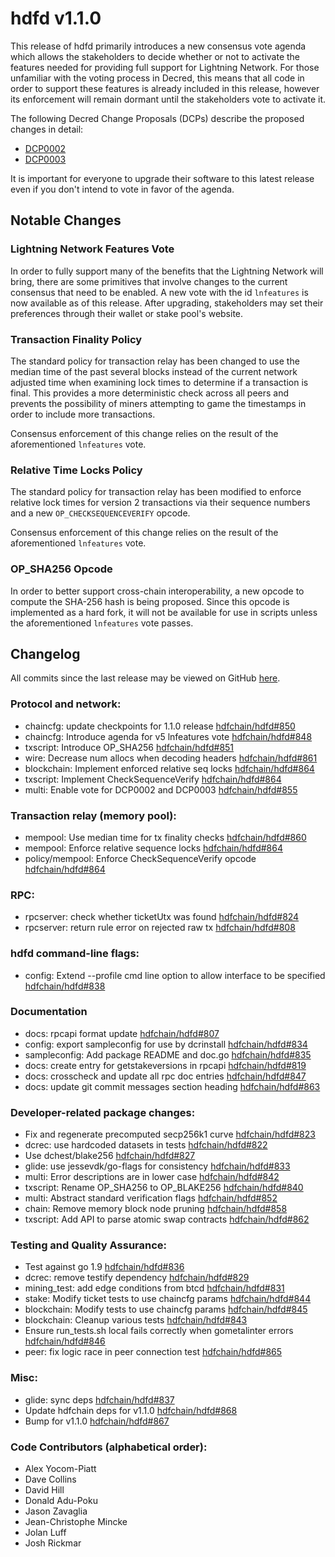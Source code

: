 # hdfd v1.1.0

This release of hdfd primarily introduces a new consensus vote agenda which
allows the stakeholders to decide whether or not to activate the features needed
for providing full support for Lightning Network.  For those unfamiliar with the
voting process in Decred, this means that all code in order to support these
features is already included in this release, however its enforcement will
remain dormant until the stakeholders vote to activate it.

The following Decred Change Proposals (DCPs) describe the proposed changes in detail:
- [DCP0002](https://github.com/hdfchain/dcps/blob/master/dcp-0002/dcp-0002.mediawiki)
- [DCP0003](https://github.com/hdfchain/dcps/blob/master/dcp-0003/dcp-0003.mediawiki)

It is important for everyone to upgrade their software to this latest release
even if you don't intend to vote in favor of the agenda.

## Notable Changes

### Lightning Network Features Vote

In order to fully support many of the benefits that the Lightning Network will
bring, there are some primitives that involve changes to the current consensus
that need to be enabled.  A new vote with the id `lnfeatures` is now available
as of this release.  After upgrading, stakeholders may set their preferences
through their wallet or stake pool's website.

### Transaction Finality Policy

The standard policy for transaction relay has been changed to use the median
time of the past several blocks instead of the current network adjusted time
when examining lock times to determine if a transaction is final.  This provides
a more deterministic check across all peers and prevents the possibility of
miners attempting to game the timestamps in order to include more transactions.

Consensus enforcement of this change relies on the result of the aforementioned
`lnfeatures` vote.

### Relative Time Locks Policy

The standard policy for transaction relay has been modified to enforce relative
lock times for version 2 transactions via their sequence numbers and a new
`OP_CHECKSEQUENCEVERIFY` opcode.

Consensus enforcement of this change relies on the result of the aforementioned
`lnfeatures` vote.

### OP_SHA256 Opcode

In order to better support cross-chain interoperability, a new opcode to compute
the SHA-256 hash is being proposed.  Since this opcode is implemented as a hard
fork, it will not be available for use in scripts unless the aforementioned
`lnfeatures` vote passes.

## Changelog

All commits since the last release may be viewed on GitHub [here](https://github.com/hdfchain/hdfd/compare/v1.0.7...v1.1.0).

### Protocol and network:
- chaincfg: update checkpoints for 1.1.0 release [hdfchain/hdfd#850](https://github.com/hdfchain/hdfd/pull/850)
- chaincfg: Introduce agenda for v5 lnfeatures vote [hdfchain/hdfd#848](https://github.com/hdfchain/hdfd/pull/848)
- txscript: Introduce OP_SHA256 [hdfchain/hdfd#851](https://github.com/hdfchain/hdfd/pull/851)
- wire: Decrease num allocs when decoding headers [hdfchain/hdfd#861](https://github.com/hdfchain/hdfd/pull/861)
- blockchain: Implement enforced relative seq locks [hdfchain/hdfd#864](https://github.com/hdfchain/hdfd/pull/864)
- txscript: Implement CheckSequenceVerify [hdfchain/hdfd#864](https://github.com/hdfchain/hdfd/pull/864)
- multi: Enable vote for DCP0002 and DCP0003 [hdfchain/hdfd#855](https://github.com/hdfchain/hdfd/pull/855)

### Transaction relay (memory pool):
- mempool: Use median time for tx finality checks [hdfchain/hdfd#860](https://github.com/hdfchain/hdfd/pull/860)
- mempool: Enforce relative sequence locks [hdfchain/hdfd#864](https://github.com/hdfchain/hdfd/pull/864)
- policy/mempool: Enforce CheckSequenceVerify opcode [hdfchain/hdfd#864](https://github.com/hdfchain/hdfd/pull/864)

### RPC:
- rpcserver: check whether ticketUtx was found [hdfchain/hdfd#824](https://github.com/hdfchain/hdfd/pull/824)
- rpcserver: return rule error on rejected raw tx [hdfchain/hdfd#808](https://github.com/hdfchain/hdfd/pull/808)

### hdfd command-line flags:
- config: Extend --profile cmd line option to allow interface to be specified [hdfchain/hdfd#838](https://github.com/hdfchain/hdfd/pull/838)

### Documentation
- docs: rpcapi format update [hdfchain/hdfd#807](https://github.com/hdfchain/hdfd/pull/807)
- config: export sampleconfig for use by dcrinstall [hdfchain/hdfd#834](https://github.com/hdfchain/hdfd/pull/834)
- sampleconfig: Add package README and doc.go [hdfchain/hdfd#835](https://github.com/hdfchain/hdfd/pull/835)
- docs: create entry for getstakeversions in rpcapi [hdfchain/hdfd#819](https://github.com/hdfchain/hdfd/pull/819)
- docs: crosscheck and update all rpc doc entries [hdfchain/hdfd#847](https://github.com/hdfchain/hdfd/pull/847)
- docs: update git commit messages section heading [hdfchain/hdfd#863](https://github.com/hdfchain/hdfd/pull/863)

### Developer-related package changes:
- Fix and regenerate precomputed secp256k1 curve [hdfchain/hdfd#823](https://github.com/hdfchain/hdfd/pull/823)
- dcrec: use hardcoded datasets in tests [hdfchain/hdfd#822](https://github.com/hdfchain/hdfd/pull/822)
- Use dchest/blake256  [hdfchain/hdfd#827](https://github.com/hdfchain/hdfd/pull/827)
- glide: use jessevdk/go-flags for consistency [hdfchain/hdfd#833](https://github.com/hdfchain/hdfd/pull/833)
- multi: Error descriptions are in lower case [hdfchain/hdfd#842](https://github.com/hdfchain/hdfd/pull/842)
- txscript: Rename OP_SHA256 to OP_BLAKE256 [hdfchain/hdfd#840](https://github.com/hdfchain/hdfd/pull/840)
- multi: Abstract standard verification flags [hdfchain/hdfd#852](https://github.com/hdfchain/hdfd/pull/852)
- chain: Remove memory block node pruning [hdfchain/hdfd#858](https://github.com/hdfchain/hdfd/pull/858)
- txscript: Add API to parse atomic swap contracts [hdfchain/hdfd#862](https://github.com/hdfchain/hdfd/pull/862)

### Testing and Quality Assurance:
- Test against go 1.9 [hdfchain/hdfd#836](https://github.com/hdfchain/hdfd/pull/836)
- dcrec: remove testify dependency [hdfchain/hdfd#829](https://github.com/hdfchain/hdfd/pull/829)
- mining_test: add edge conditions from btcd [hdfchain/hdfd#831](https://github.com/hdfchain/hdfd/pull/831)
- stake: Modify ticket tests to use chaincfg params [hdfchain/hdfd#844](https://github.com/hdfchain/hdfd/pull/844)
- blockchain: Modify tests to use chaincfg params [hdfchain/hdfd#845](https://github.com/hdfchain/hdfd/pull/845)
- blockchain: Cleanup various tests [hdfchain/hdfd#843](https://github.com/hdfchain/hdfd/pull/843)
- Ensure run_tests.sh local fails correctly when gometalinter errors [hdfchain/hdfd#846](https://github.com/hdfchain/hdfd/pull/846)
- peer: fix logic race in peer connection test [hdfchain/hdfd#865](https://github.com/hdfchain/hdfd/pull/865)

### Misc:
- glide: sync deps [hdfchain/hdfd#837](https://github.com/hdfchain/hdfd/pull/837)
- Update hdfchain deps for v1.1.0 [hdfchain/hdfd#868](https://github.com/hdfchain/hdfd/pull/868)
- Bump for v1.1.0 [hdfchain/hdfd#867](https://github.com/hdfchain/hdfd/pull/867)

### Code Contributors (alphabetical order):

- Alex Yocom-Piatt
- Dave Collins
- David Hill
- Donald Adu-Poku
- Jason Zavaglia
- Jean-Christophe Mincke
- Jolan Luff
- Josh Rickmar
